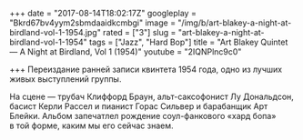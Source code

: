 +++
date = "2017-08-14T18:02:17Z"
googleplay = "Bkrd67bv4yym2sbmdaaidkcmbgi"
image = "/img/b/art-blakey-a-night-at-birdland-vol-1-1954.jpg"
rated = ["3"]
slug = "art-blakey-a-night-at-birdland-vol-1-1954"
tags = ["Jazz", "Hard Bop"]
title = "Art Blakey Quintet — A Night at Birdland, Vol 1 (1954)"
youtube = "2IQNPlnc9c0"

+++
Переиздание ранней записи квинтета 1954 года, одно из лучших живых выступлений группы.

На сцене — трубач Клиффорд Браун, альт-саксофонист Лу Дональдсон, басист Керли Рассел и пианист Горас Сильвер и барабанщик Арт Блейки. Альбом запечатлел рождение соул-фанкового «хард бопа» в той форме, каким мы его сейчас знаем.
